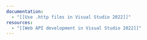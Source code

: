 ```yaml
---
documentation:
  - "[[Use .http files in Visual Studio 2022]]"
resources:
  - "[[Web API development in Visual Studio 2022]]"
---
```

